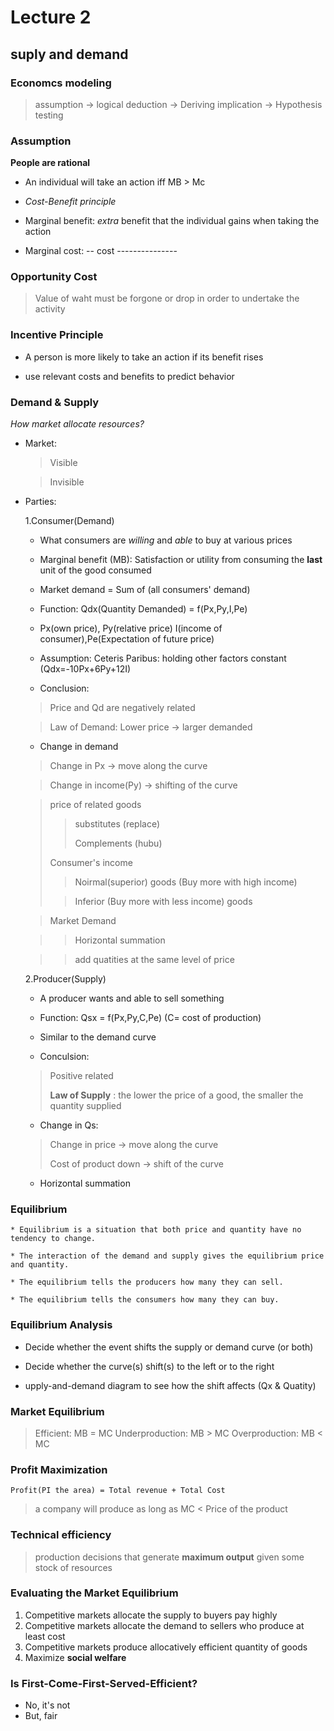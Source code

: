 # Lecture 2 

## suply and demand

### Economcs modeling 

> assumption -> logical deduction -> Deriving implication -> Hypothesis testing

### Assumption

**People are rational**

* An individual will take an action iff MB > Mc

* *Cost-Benefit principle*

* Marginal benefit: *extra* benefit that the individual gains when taking the action

* Marginal cost: -- cost ---------------

### Opportunity Cost

> Value of waht must be forgone or drop in order to undertake the activity

### Incentive Principle

* A person is more likely to take an action if its benefit rises

* use relevant costs and benefits to predict behavior

### Demand & Supply

*How market allocate resources?*

* Market:
	> Visible

	> Invisible 

* Parties:

	1.Consumer(Demand)

	* What consumers are *willing* and *able* to buy at various prices 
	
	* Marginal benefit (MB): Satisfaction or utility from consuming the **last** unit of the good consumed
	
	* Market demand = Sum of (all consumers' demand)

	* Function: Qdx(Quantity Demanded) = f(Px,Py,I,Pe)
	  
	* Px(own price), Py(relative price)
	I(income of consumer),Pe(Expectation of future price)

	* Assumption: Ceteris Paribus: holding other factors constant (Qdx=-10Px+6Py+12I) 

	* Conclusion: 
	 
	> Price and Qd are negatively related
 
	> Law of Demand: Lower price -> larger demanded

	* Change in demand
	 
	> Change in Px -> move along the curve
	
	> Change in income(Py) -> shifting of the curve  
	 
	> price of related goods
	>
	> > substitutes (replace)
	> >
	> > Complements (hubu)
	>
	> Consumer's income
	>
	> > Noirmal(superior) goods (Buy more with high income)
	>
	> > Inferior (Buy more with less income) goods

	> Market Demand
 
	> > Horizontal summation
 
	> > add quatities at the same level of price
 
	
	2.Producer(Supply) 

	* A producer wants and able to sell something
	
	* Function: Qsx = f(Px,Py,C,Pe) (C= cost of production)
	
	* Similar to the demand curve
	 
	* Conculsion:
	
	 > Positive related
	 > 
	 > **Law of Supply** : the lower the price of a good, the smaller the quantity supplied


	* Change in Qs:
	
	> Change in price -> move along the curve  
	> 
	> Cost of product down -> shift of the curve 
	
	* Horizontal summation
	
### Equilibrium

	* Equilibrium is a situation that both price and quantity have no tendency to change.  
	
	* The interaction of the demand and supply gives the equilibrium price and quantity.
	
	* The equilibrium tells the producers how many they can sell.
	
	* The equilibrium tells the consumers how many they can buy.
	
### Equilibrium Analysis

* Decide whether the event shifts the supply or demand curve (or both)
	
* Decide whether the curve(s) shift(s) to the left or to the right
	
* upply-and-demand diagram to see how the shift affects (Qx & Quatity)
	
### Market Equilibrium

> Efficient: MB = MC
> Underproduction: MB > MC
> Overproduction: MB < MC
	
### Profit Maximization

	Profit(PI the area) = Total revenue + Total Cost

> a company will produce as long as MC < Price of the product
	
### Technical efficiency

> production decisions that generate **maximum output** given some stock of resources



### Evaluating the Market Equilibrium 

1. Competitive markets allocate the supply to buyers pay highly
2. Competitive markets allocate the demand to sellers who produce at least cost
3. Competitive markets produce allocatively efficient quantity of goods
4. Maximize **social welfare**

### Is First-Come-First-Served-Efficient?

* No, it's not
* But, fair
